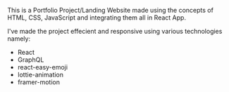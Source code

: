 This is a Portfolio Project/Landing Website made using the concepts of HTML, CSS, JavaScript and integrating them all in React App.

I've made the project effecient and responsive using various technologies namely:
* React
* GraphQL
* react-easy-emoji
* lottie-animation
* framer-motion
